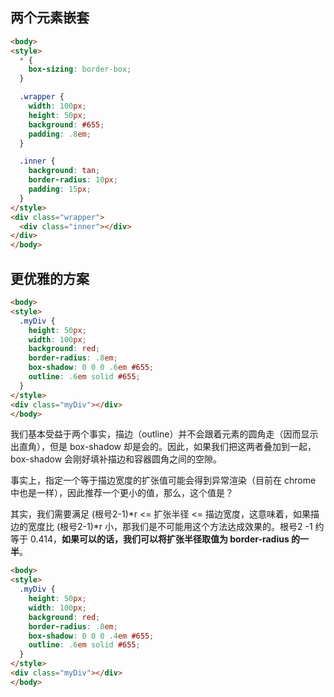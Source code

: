 ## 两个元素嵌套

```html 
<body>
<style>
  * {
    box-sizing: border-box;
  }

  .wrapper {
    width: 100px;
    height: 50px;
    background: #655;
    padding: .8em;
  }

  .inner {
    background: tan;
    border-radius: 10px; 
    padding: 15px;
  }
</style>  
<div class="wrapper">
  <div class="inner"></div>  
</div>
</body>
```

## 更优雅的方案

```html 
<body>
<style>
  .myDiv {
    height: 50px;
    width: 100px;
    background: red;
    border-radius: .8em; 
    box-shadow: 0 0 0 .6em #655; 
    outline: .6em solid #655;
  }
</style>  
<div class="myDiv"></div>
</body>
```

我们基本受益于两个事实，描边（outline）并不会跟着元素的圆角走（因而显示出直角），但是 box-shadow 却是会的。因此，如果我们把这两者叠加到一起，box-shadow 会刚好填补描边和容器圆角之间的空隙。

事实上，指定一个等于描边宽度的扩张值可能会得到异常渲染（目前在 chrome 中也是一样），因此推荐一个更小的值，那么，这个值是？

其实，我们需要满足 (根号2-1)\*r <= 扩张半径 <= 描边宽度，这意味着，如果描边的宽度比 (根号2-1)\*r 小，那我们是不可能用这个方法达成效果的。根号2 -1 约等于 0.414，**如果可以的话，我们可以将扩张半径取值为 border-radius 的一半**。

```html 
<body>
<style>
  .myDiv {
    height: 50px;
    width: 100px;
    background: red;
    border-radius: .8em; 
    box-shadow: 0 0 0 .4em #655; 
    outline: .6em solid #655;
  }
</style>  
<div class="myDiv"></div>
</body>
```